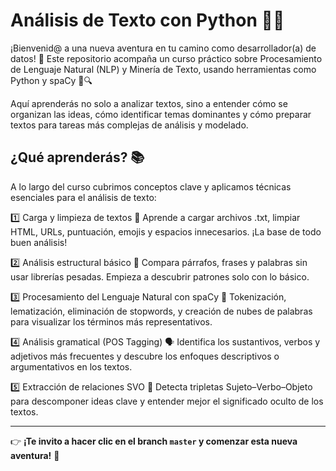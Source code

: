  # **Análisis de Texto con Python**  🧠✨
 
¡Bienvenid@ a una nueva aventura en tu camino como desarrollador(a) de datos! 🚀
Este repositorio acompaña un curso práctico sobre Procesamiento de Lenguaje Natural (NLP) y Minería de Texto, usando herramientas como Python y spaCy 🐍🔍

Aquí aprenderás no solo a analizar textos, sino a entender cómo se organizan las ideas, cómo identificar temas dominantes y cómo preparar textos para tareas más complejas de análisis y modelado.

## **¿Qué aprenderás?** 📚 

A lo largo del curso cubrimos conceptos clave y aplicamos técnicas esenciales para el análisis de texto:

1️⃣ Carga y limpieza de textos
📂 Aprende a cargar archivos .txt, limpiar HTML, URLs, puntuación, emojis y espacios innecesarios. ¡La base de todo buen análisis!

2️⃣ Análisis estructural básico
📏 Compara párrafos, frases y palabras sin usar librerías pesadas. Empieza a descubrir patrones solo con lo básico.

3️⃣ Procesamiento del Lenguaje Natural con spaCy
🧠 Tokenización, lematización, eliminación de stopwords, y creación de nubes de palabras para visualizar los términos más representativos.

4️⃣ Análisis gramatical (POS Tagging)
🗣️ Identifica los sustantivos, verbos y adjetivos más frecuentes y descubre los enfoques descriptivos o argumentativos en los textos.

5️⃣ Extracción de relaciones SVO
📌 Detecta tripletas Sujeto–Verbo–Objeto para descomponer ideas clave y entender mejor el significado oculto de los textos.

---

👉 **¡Te invito a hacer clic en el branch `master` y comenzar esta nueva aventura!** 🌟
